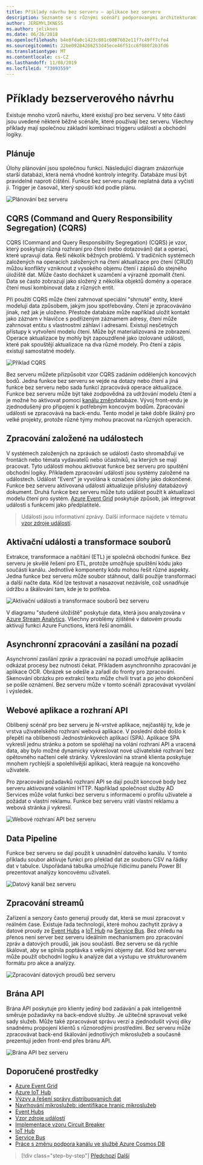 ```yaml
---
title: Příklady návrhu bez serveru – aplikace bez serveru
description: Seznamte se s různými scénáři podporovanými architekturami bez serveru, od plánování a zpracování založeného na událostech až po triggery souborů a zpracování datových proudů.
author: JEREMYLIKNESS
ms.author: jeliknes
ms.date: 06/26/2018
ms.openlocfilehash: b4e8fda0c1423c881c0807602e11f7c49ff7cfe4
ms.sourcegitcommit: 22be09204266253d45ece46f51cc6f080f2b3fd6
ms.translationtype: MT
ms.contentlocale: cs-CZ
ms.lasthandoff: 11/08/2019
ms.locfileid: "73093559"
---
```

# <a name="serverless-design-examples"></a>Příklady bezserverového návrhu

Existuje mnoho vzorů návrhu, které existují pro bez serveru. V této části jsou uvedené některé běžné scénáře, které používají bez serveru. Všechny příklady mají společnou základní kombinaci triggeru události a obchodní logiky.

## <a name="scheduling"></a>Plánuje

Úlohy plánování jsou společnou funkcí. Následující diagram znázorňuje starší databázi, která nemá vhodné kontroly integrity. Databáze musí být pravidelně naproti čištění. Funkce bez serveru najde neplatná data a vyčistí ji. Trigger je časovač, který spouští kód podle plánu.

![Plánování bez serveru](./media/serverless-scheduling.png)

## <a name="command-and-query-responsibility-segregation-cqrs"></a>CQRS (Command and Query Responsibility Segregation) (CQRS)

CQRS (Command and Query Responsibility Segregation) (CQRS) je vzor, který poskytuje různá rozhraní pro čtení (nebo dotazování) dat a operací, které upravují data. Řeší několik běžných problémů. V tradičních systémech založených na operacích založených na čtení aktualizace pro čtení (CRUD) můžou konflikty vzniknout z vysokého objemu čtení i zápisů do stejného úložiště dat. Může často docházet k uzamčení a výrazně zpomalit čtení. Data se často zobrazují jako složený z několika objektů domény a operace čtení musí kombinovat data z různých entit.

Při použití CQRS může čtení zahrnovat speciální "shrnuté" entity, které modelují data způsobem, jakým jsou spotřebovány. Čtení je zpracováváno jinak, než jak je uloženo. Přestože databáze může například uložit kontakt jako záznam v hlavičce s podřízeným záznamem adresy, čtení může zahrnovat entitu s vlastnostmi záhlaví i adresami. Existují nesčetných přístupy k vytvoření modelu čtení. Může být materializovaná ze zobrazení. Operace aktualizace by mohly být zapouzdřené jako izolované události, které pak spouštějí aktualizace na dva různé modely. Pro čtení a zápis existují samostatné modely.

![Příklad CQRS](./media/cqrs-example.png)

Bez serveru můžete přizpůsobit vzor CQRS zadáním oddělených koncových bodů. Jedna funkce bez serveru se vejde na dotazy nebo čtení a jiná funkce bez serveru nebo sada funkcí zpracovává operace aktualizace. Funkce bez serveru může být také zodpovědná za udržování modelu čtení a je možné ho aktivovat pomocí [kanálu změn](https://docs.microsoft.com/azure/cosmos-db/change-feed)databáze. Vývoj front-endu je zjednodušený pro připojení k potřebným koncovým bodům. Zpracování událostí se zpracovává na back-endu. Tento model je také dobře škálný pro velké projekty, protože různé týmy mohou pracovat na různých operacích.

## <a name="event-based-processing"></a>Zpracování založené na událostech

V systémech založených na zprávách se události často shromažďují ve frontách nebo témata vydavatelů nebo účastníků, na kterých se mají pracovat. Tyto události mohou aktivovat funkce bez serveru pro spuštění obchodní logiky. Příkladem zpracování událostí jsou systémy založené na událostech. Událost "Event" je vyvolána k označení úlohy jako dokončené. Funkce bez serveru aktivovaná událostí aktualizuje příslušný databázový dokument. Druhá funkce bez serveru může tuto událost použít k aktualizaci modelu čtení pro systém. [Azure Event Grid](https://docs.microsoft.com/azure/event-grid/overview) poskytuje způsob, jak integrovat události s funkcemi jako předplatitelé.

> Události jsou informativní zprávy. Další informace najdete v tématu [vzor zdroje událostí](https://docs.microsoft.com/azure/architecture/patterns/event-sourcing).

## <a name="file-triggers-and-transformations"></a>Aktivační události a transformace souborů

Extrakce, transformace a načítání (ETL) je společná obchodní funkce. Bez serveru je skvělé řešení pro ETL, protože umožňuje spuštění kódu jako součásti kanálu. Jednotlivé komponenty kódu mohou řešit různé aspekty. Jedna funkce bez serveru může soubor stáhnout, další použije transformaci a další načte data. Kód lze testovat a nasazovat nezávisle, což usnadňuje údržbu a škálování tam, kde je to potřeba.

![Aktivační události a transformace souborů bez serveru](./media/serverless-file-triggers.png)

V diagramu "studené úložiště" poskytuje data, která jsou analyzována v [Azure Stream Analytics](https://docs.microsoft.com/azure/stream-analytics). Všechny problémy zjištěné v datovém proudu aktivují funkci Azure Functions, která řeší anomálii.

## <a name="asynchronous-background-processing-and-messaging"></a>Asynchronní zpracování a zasílání na pozadí

Asynchronní zasílání zpráv a zpracování na pozadí umožňuje aplikacím odkázat procesy bez nutnosti čekat. Příkladem asynchronního zpracování je aplikace OCR. Obrázek se odešle a zařadí do fronty pro zpracování. Skenování obrázku pro extrakci textu může chvíli trvat a po jeho dokončení se pošle oznámení. Bez serveru může v tomto scénáři zpracovávat vyvolání i výsledek.

## <a name="web-apps-and-apis"></a>Webové aplikace a rozhraní API

Oblíbený scénář pro bez serveru je N-vrstvé aplikace, nejčastěji ty, kde je vrstva uživatelského rozhraní webová aplikace. V poslední době došlo k přepětí na oblíbenosti Jednostránkovéch aplikací (SPA). Aplikace SPA vykreslí jednu stránku a potom se spoléhají na volání rozhraní API a vracená data, aby bylo možné dynamicky vykreslovat nové uživatelské rozhraní bez opětovného načtení celé stránky. Vykreslování na straně klienta poskytuje mnohem rychlejší a spolehlivější aplikaci, která reaguje na koncového uživatele.

Pro zpracování požadavků rozhraní API se dají použít koncové body bez serveru aktivované voláními HTTP. Například společnost služby AD Services může volat funkci bez serveru s informacemi o profilu uživatele a požádat o vlastní reklamu. Funkce bez serveru vrátí vlastní reklamu a webová stránka ji vykreslí.

![Webové rozhraní API bez serveru](./media/serverless-web-api.png)

## <a name="data-pipeline"></a>Data Pipeline

Funkce bez serveru se dají použít k usnadnění datového kanálu. V tomto příkladu soubor aktivuje funkci pro překlad dat ze souboru CSV na řádky dat v tabulce. Uspořádaná tabulka umožňuje řídicímu panelu Power BI prezentovat analýzy koncovému uživateli.

![Datový kanál bez serveru](./media/serverless-data-pipeline.png)

## <a name="stream-processing"></a>Zpracování streamů

Zařízení a senzory často generují proudy dat, která se musí zpracovat v reálném čase. Existuje řada technologií, které mohou zachytit zprávy a datové proudy ze [Event Hubs](https://docs.microsoft.com/azure/event-hubs/event-hubs-what-is-event-hubs) a [IoT Hub](https://docs.microsoft.com/azure/iot-hub) na [Service Bus](https://docs.microsoft.com/azure/service-bus). Bez ohledu na přenos není server bez serveru ideálním mechanismem pro zpracování zpráv a datových proudů, jak jsou součástí. Bez serveru se dá rychle škálovat, aby se splnila poptávka s velkými objemy dat. Kód bez serveru může použít obchodní logiku k analýze dat a výstupu ve strukturovaném formátu pro akce a analýzy.

![Zpracování datových proudů bez serveru](./media/serverless-stream-processing.png)

## <a name="api-gateway"></a>Brána API

Brána API poskytuje pro klienty jediný bod zadávání a pak inteligentně směruje požadavky na back-endové služby. Je užitečné spravovat velké sady služeb. Může také zpracovávat správu verzí a zjednodušit vývoj díky snadnému propojení klientů s různorodými prostředími. Bez serveru může zpracovávat back-end škálování jednotlivých mikroslužeb a současně prezentují jeden front-end přes bránu API.

![Brána API bez serveru](./media/serverless-api-gateway.png)

## <a name="recommended-resources"></a>Doporučené prostředky

- [Azure Event Grid](https://docs.microsoft.com/azure/event-grid/overview)
- [Azure IoT Hub](https://docs.microsoft.com/azure/iot-hub)
- [Výzvy a řešení správy distribuovaných dat](../microservices/architect-microservice-container-applications/distributed-data-management.md)
- [Navrhování mikroslužeb: identifikace hranic mikroslužeb](https://docs.microsoft.com/azure/architecture/microservices/microservice-boundaries)
- [Event Hubs](https://docs.microsoft.com/azure/event-hubs/event-hubs-what-is-event-hubs)
- [Vzor zdroje událostí](https://docs.microsoft.com/azure/architecture/patterns/event-sourcing)
- [Implementace vzoru Circuit Breaker](../microservices/implement-resilient-applications/implement-circuit-breaker-pattern.md)
- [IoT Hub](https://docs.microsoft.com/azure/iot-hub)
- [Service Bus](https://docs.microsoft.com/azure/service-bus)
- [Práce s změnu podpora kanálu ve službě Azure Cosmos DB](https://docs.microsoft.com/azure/cosmos-db/change-feed)

>[!div class="step-by-step"]
>[Předchozí](serverless-architecture-considerations.md)
>[Další](azure-serverless-platform.md)
